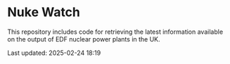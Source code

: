# Nuke Watch

This repository includes code for retrieving the latest information available on the output of EDF nuclear power plants in the UK.

Last updated: 2025-02-24 18:19